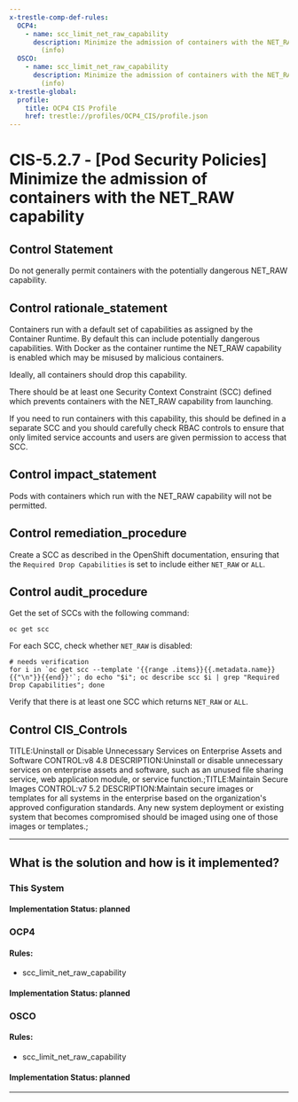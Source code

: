 ```yaml
---
x-trestle-comp-def-rules:
  OCP4:
    - name: scc_limit_net_raw_capability
      description: Minimize the admission of containers with the NET_RAW capability
        (info)
  OSCO:
    - name: scc_limit_net_raw_capability
      description: Minimize the admission of containers with the NET_RAW capability
        (info)
x-trestle-global:
  profile:
    title: OCP4 CIS Profile
    href: trestle://profiles/OCP4_CIS/profile.json
---
```


# CIS-5.2.7 - \[Pod Security Policies\] Minimize the admission of containers with the NET_RAW capability

## Control Statement

Do not generally permit containers with the potentially dangerous NET_RAW capability.

## Control rationale_statement

Containers run with a default set of capabilities as assigned by the Container Runtime. By default this can include potentially dangerous capabilities. With Docker as the container runtime the NET_RAW capability is enabled which may be misused by malicious containers.

Ideally, all containers should drop this capability.

There should be at least one Security Context Constraint (SCC) defined which prevents containers with the NET_RAW capability from launching.

If you need to run containers with this capability, this should be defined in a separate SCC and you should carefully check RBAC controls to ensure that only limited service accounts and users are given permission to access that SCC.

## Control impact_statement

Pods with containers which run with the NET_RAW capability will not be permitted.

## Control remediation_procedure

Create a SCC as described in the OpenShift documentation, ensuring that the `Required Drop Capabilities` is set to include either `NET_RAW` or `ALL`.

## Control audit_procedure

Get the set of SCCs with the following command:

```
oc get scc
```

For each SCC, check whether `NET_RAW` is disabled:

```
# needs verification
for i in `oc get scc --template '{{range .items}}{{.metadata.name}}{{"\n"}}{{end}}'`; do echo "$i"; oc describe scc $i | grep "Required Drop Capabilities"; done
```

Verify that there is at least one SCC which returns `NET_RAW` or `ALL`.

## Control CIS_Controls

TITLE:Uninstall or Disable Unnecessary Services on Enterprise Assets and Software CONTROL:v8 4.8 DESCRIPTION:Uninstall or disable unnecessary services on enterprise assets and software, such as an unused file sharing service, web application module, or service function.;TITLE:Maintain Secure Images CONTROL:v7 5.2 DESCRIPTION:Maintain secure images or templates for all systems in the enterprise based on the organization's approved configuration standards. Any new system deployment or existing system that becomes compromised should be imaged using one of those images or templates.;

______________________________________________________________________

## What is the solution and how is it implemented?

<!-- For implementation status enter one of: implemented, partial, planned, alternative, not-applicable -->

<!-- Note that the list of rules under ### Rules: is read-only and changes will not be captured after assembly to JSON -->

### This System

<!-- Add implementation prose for the main This System component for control: CIS-5.2.7 -->

#### Implementation Status: planned

### OCP4

<!-- Add control implementation description here for control: CIS-5.2.7 -->

#### Rules:

  - scc_limit_net_raw_capability

#### Implementation Status: planned

### OSCO

<!-- Add control implementation description here for control: CIS-5.2.7 -->

#### Rules:

  - scc_limit_net_raw_capability

#### Implementation Status: planned

______________________________________________________________________
